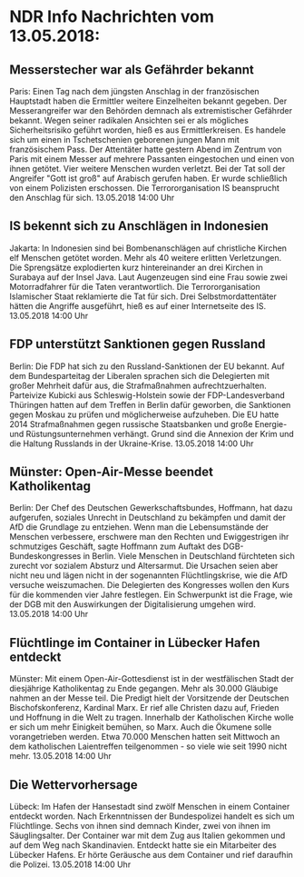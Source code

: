 # NDR Info Nachrichten vom 13.05.2018:


## Messerstecher war als Gefährder bekannt
Paris: Einen Tag nach dem jüngsten Anschlag in der französischen Hauptstadt haben die Ermittler weitere Einzelheiten bekannt gegeben. Der Messerangreifer war den Behörden demnach als extremistischer Gefährder bekannt. Wegen seiner radikalen Ansichten sei er als mögliches Sicherheitsrisiko geführt worden, hieß es aus Ermittlerkreisen. Es handele sich um einen in Tschetschenien geborenen jungen Mann mit französischem Pass. Der Attentäter hatte gestern Abend im Zentrum von Paris mit einem Messer auf mehrere Passanten eingestochen und einen von ihnen getötet. Vier weitere Menschen wurden verletzt. Bei der Tat soll der Angreifer "Gott ist groß" auf Arabisch gerufen haben. Er wurde schließlich von einem Polizisten erschossen. Die Terrororganisation IS beansprucht den Anschlag für sich. 13.05.2018 14:00 Uhr 

## IS bekennt sich zu Anschlägen in Indonesien
Jakarta: In Indonesien sind bei Bombenanschlägen auf christliche Kirchen elf Menschen getötet worden. Mehr als 40 weitere erlitten Verletzungen. Die Sprengsätze explodierten kurz hintereinander an drei Kirchen in Surabaya auf der Insel Java. Laut Augenzeugen sind eine Frau sowie zwei Motorradfahrer für die Taten verantwortlich. Die Terrororganisation Islamischer Staat reklamierte die Tat für sich. Drei Selbstmordattentäter hätten die Angriffe ausgeführt, hieß es auf einer Internetseite des IS. 13.05.2018 14:00 Uhr 

## FDP unterstützt Sanktionen gegen Russland
Berlin: Die FDP hat sich zu den Russland-Sanktionen der EU bekannt. Auf dem Bundesparteitag der Liberalen sprachen sich die Delegierten mit großer Mehrheit dafür aus, die Strafmaßnahmen aufrechtzuerhalten. Parteivize Kubicki aus Schleswig-Holstein sowie der FDP-Landesverband Thüringen hatten auf dem Treffen in Berlin dafür geworben, die Sanktionen gegen Moskau zu prüfen und möglicherweise aufzuheben. Die EU hatte 2014 Strafmaßnahmen gegen russische Staatsbanken und große Energie- und Rüstungsunternehmen verhängt. Grund sind die Annexion der Krim und die Haltung Russlands in der Ukraine-Krise. 13.05.2018 14:00 Uhr 

## Münster: Open-Air-Messe beendet Katholikentag
Berlin: Der Chef des Deutschen Gewerkschaftsbundes, Hoffmann, hat dazu aufgerufen, soziales Unrecht in Deutschland zu bekämpfen und damit der AfD die Grundlage zu entziehen. Wenn man die Lebensumstände der Menschen verbessere, erschwere man den Rechten und Ewiggestrigen ihr schmutziges Geschäft, sagte Hoffmann zum Auftakt des DGB-Bundeskongresses in Berlin. Viele Menschen in Deutschland fürchteten sich zurecht vor sozialem Absturz und Altersarmut. Die Ursachen seien aber nicht neu und lägen nicht in der sogenannten Flüchtlingskrise, wie die AfD versuche weiszumachen. Die Delegierten des Kongresses wollen den Kurs für die kommenden vier Jahre festlegen. Ein Schwerpunkt ist die Frage, wie der DGB mit den Auswirkungen der Digitalisierung umgehen wird. 13.05.2018 14:00 Uhr 

## Flüchtlinge im Container in Lübecker Hafen entdeckt
Münster: Mit einem Open-Air-Gottesdienst ist in der westfälischen Stadt der diesjährige  Katholikentag zu Ende gegangen. Mehr als 30.000 Gläubige nahmen an der Messe teil. Die Predigt hielt der Vorsitzende der Deutschen Bischofskonferenz, Kardinal Marx. Er rief alle Christen dazu auf, Frieden und Hoffnung in die Welt zu tragen. Innerhalb der Katholischen Kirche wolle er sich um mehr Einigkeit bemühen, so Marx. Auch die Ökumene solle vorangetrieben werden. Etwa 70.000 Menschen hatten seit Mittwoch an dem katholischen Laientreffen teilgenommen - so viele wie seit 1990 nicht mehr. 13.05.2018 14:00 Uhr 

## Die Wettervorhersage
Lübeck: Im Hafen der Hansestadt sind zwölf Menschen in einem Container entdeckt worden. Nach Erkenntnissen der Bundespolizei handelt es sich um Flüchtlinge. Sechs von ihnen sind demnach Kinder, zwei von ihnen im Säuglingsalter. Der Container war mit dem Zug aus Italien gekommen und auf dem Weg nach Skandinavien. Entdeckt hatte sie ein Mitarbeiter des Lübecker Hafens. Er hörte Geräusche aus dem Container und rief daraufhin die Polizei. 13.05.2018 14:00 Uhr 

